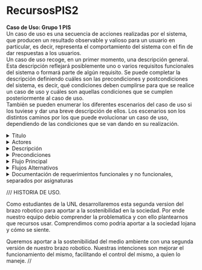 # RecursosPIS2
**Caso de Uso: Grupo 1 PIS**<br>
Un caso de uso es una secuencia de acciones realizadas por el sistema, que producen un resultado observable y valioso para un usuario en particular, es decir, representa el comportamiento del sistema con el fin de dar respuestas a los usuarios.<br>
Un caso de uso recoge, en un primer momento, una descripción general. Esta descripción reflejará posiblemente uno o varios requisitos funcionales del sistema o formará parte de algún requisito.
Se puede completar la descripción definiendo cuáles son las precondiciones y postcondiciones del sistema, es decir, qué condiciones deben cumplirse para que se realice un caso de uso y cuáles son aquellas condiciones que se cumplen posteriormente al caso de uso.<br>
También se pueden enumerar los diferentes escenarios del caso de uso si los tuviese y dar una breve descripción de ellos. Los escenarios son los distintos caminos por los que puede evolucionar un caso de uso, dependiendo de las condiciones que se van dando en su realización.
<details/><summary>Titulo</summary><br>
Controlar un brazo robótico para recoger basura.<br>
</details>
<details/><summary>Actores</summary><br>
Operador, Sistema de control del brazo robótico.<br>
</details>
<details/><summary>Descripción</summary><br>
El siguiente caso de uso va describir lo más detalladamente posible, como un operador (nosotros) utiliza y controla un brazo robótico que cumple con la función de recolectar basura y depositarla en un contenedor determinado, el control será realizado por medio de bluetooth.<br>
</details>
<details/><summary>Precondiciones</summary><br>
El sistema de control remoto estará cargado y funcional.<br>
El brazo robótico estará correctamente montado en el auto.<br>
El software de control Bluetooth estará correctamente instalado por lo que será funcional.<br> 
El área de operación está libre de obstrucciones y segura, en una distancia menor o igual a 10 metros.<br>
</details>
<details/><summary>Flujo Principal</summary><br>
1. El operador enciende el auto y el sistema de control del brazo robótico.<br>
2. El operador empareja el sistema con el controlador Bluetooth.<br>
3. El operador utiliza el controlador para dirigir el auto hacia el área donde se encuentra la basura.<br>
4. El operador posiciona el auto de manera que el brazo robótico pueda alcanzar la basura.<br>
5. El operador activa el brazo robótico para recoger la basura.<br>
5. El brazo robótico levanta la basura y la sostiene.<br>
6. El operador dirige el auto hacia el contenedor de basura.<br>
7. El operador deposita la basura en el contenedor.<br>
8. El operador apaga el sistema de control del brazo robótico y el auto.<br>
</details>
<details/><summary>Flujos Alternativos</summary><br>
1: Problemas de Conexión Bluetooth:<br>
El sistema no se empareja correctamente.<br>
El operador verifica y soluciona problemas de conexión.<br>
Si el problema persiste, el operador reinicia el sistema.<br>
2: Basura no Recogida Correctamente:<br>
El brazo robótico falla al recoger la basura.<br>
El operador posiciona el auto y reintenta el paso 5 del flujo principal.<br>
3: Brazo Robótico no Funciona:<br>
El operador verifica el sistema para detectar fallos.<br>
Si el problema no se puede solucionar en el campo, el operador reporta el problema para mantenimiento.<br>
</details>
<details/><summary>Documentación de requerimientos funcionales y no funcionales, separados por asignaturas</summary><br>
Emprendimiento e innovación tecnológica: Presentar en la página web un diseño convincente y atractivo del brazo robótico finalizado. El cual llamara la atención de personas que quieran adquirirlo. Con la finalidad de venderlo al mejor postor.<br>
Análisis Matemático: Calcular la velocidad constante de nuestro auto, utilizando las fórmulas adecuadas.<br>
Programación Orientada a Objetos: Mostrar un diagrama de clases que pueda ser plasmado a un código, el cual debe ser estable y libre de errores, dicho código tiene que ser entendido por cualquier persona y tener la posibilidad de ser incluido en distintos brazos robóticos.<br>
Diseño de Circuitos: Presentar un hardware atractivo y funcional, que pueda ser controlado perfectamente por el operador(nosotros).<br>
Teoría de la distribución y la probabilidad: Calcular la media de objetos recogidos y depositados en el contenedor. <br>
</details>


///
HISTORIA DE USO.

Como estudiantes de la UNL desarrollaremos esta segunda version del brazo robotico para aportar a la sostenibilidad en la sociedad. Por ende nuestro equipo debio comprender la problematica y con ello plantearnos que recursos usar. Comprendimos como podria aportar a la sociedad lojana y cómo se siente.

Queremos aportar a la sostenibilidad del medio ambiente con una segunda versión de nuestro brazo robotico. Nuestras intenciones son mejorar el funcionamiento del mismo, facilitando el control del mismo, a quien lo maneje.
//
